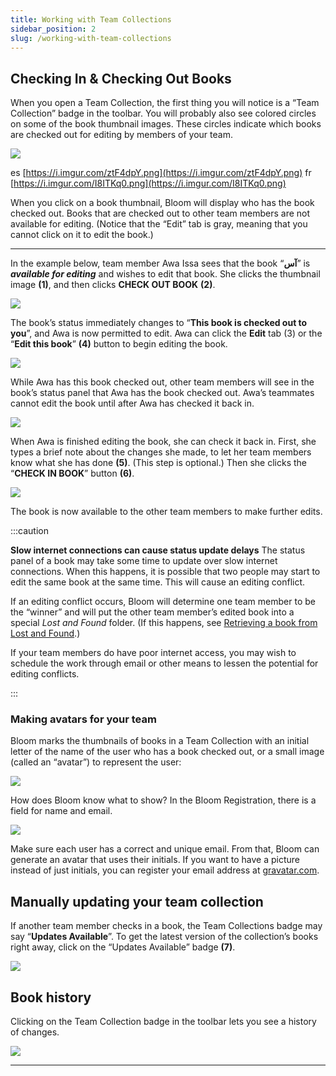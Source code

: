 ```yaml
---
title: Working with Team Collections
sidebar_position: 2
slug: /working-with-team-collections
---
```




## **Checking In & Checking Out Books**


When you open a Team Collection, the first thing you will notice is a “Team Collection” badge in the toolbar. You will probably also see colored circles on some of the book thumbnail images. These circles indicate which books are checked out for editing by members of your team.


![](./620339863.png)


es [https://i.imgur.com/ztF4dpY.png](https://i.imgur.com/ztF4dpY.png)
fr [https://i.imgur.com/I8ITKq0.png](https://i.imgur.com/I8ITKq0.png)


When you click on a book thumbnail, Bloom will display who has the book checked out. Books that are checked out to other team members are not available for editing. (Notice that the “Edit” tab is gray, meaning that you cannot click on it to edit the book.) 


---


In the example below, team member Awa Issa sees that the book “**آس**” is _**available for editing**_ and wishes to edit that book. She clicks the thumbnail image **(1)**, and then clicks **CHECK OUT BOOK** **(2)**.


![](./1264926347.png)


The book’s status immediately changes to “**This book is checked out to you**”, and Awa is now permitted to edit. Awa can click the **Edit** tab (3) or the “**Edit this book**” **(4)** button to begin editing the book. 


![](./1631292437.png)


While Awa has this book checked out, other team members will see in the book’s status panel that Awa has the book checked out. Awa’s teammates cannot edit the book until after Awa has checked it back in.


![](./66832944.png)


When Awa is finished editing the book, she can check it back in. First, she types a brief note about the changes she made, to let her team members know what she has done **(5)**. (This step is optional.) Then she clicks the “**CHECK IN BOOK**” button **(6)**. 


![](./1265980460.png)


The book is now available to the other team members to make further edits.


:::caution

**Slow internet connections can cause status update delays**
The status panel of a book may take some time to update over slow internet connections. When this happens, it is possible that two people may start to edit the same book at the same time. This will cause an editing conflict. 

If an editing conflict occurs, Bloom will determine one team member to be the “winner” and will put the other team member’s edited book into a special _Lost and Found_ folder. (If this happens, see [Retrieving a book from Lost and Found](9e5b75a9d295460f9b2e92eb5067171e#3f4663c924424e6b93158710b7d00ea2).) 

If your team members do have poor internet access, you may wish to schedule the work through email or other means to lessen the potential for editing conflicts.

:::




### **Making avatars for your team**


Bloom marks the thumbnails of books in a Team Collection with an initial letter of the name of the user who has a book checked out, or a small image (called an “avatar”) to represent the user:


![](./792123266.png)


How does Bloom know what to show? In the Bloom Registration, there is a field for name and email.  


![](./923826545.png)


Make sure each user has a correct and unique email. From that, Bloom can generate an avatar that uses their initials. If you want to have a picture instead of just initials, you can register your email address at [gravatar.com](https://gravatar.com/).


## Manually updating your team collection


If another team member checks in a book, the Team Collections badge may say “**Updates Available**”. To get the latest version of the collection’s books right away, click on the “Updates Available” badge **(7)**. 


![](./2061270918.png)


## Book history


Clicking on the Team Collection badge in the toolbar lets you see a history of changes. 


![](./819161077.png)


---

